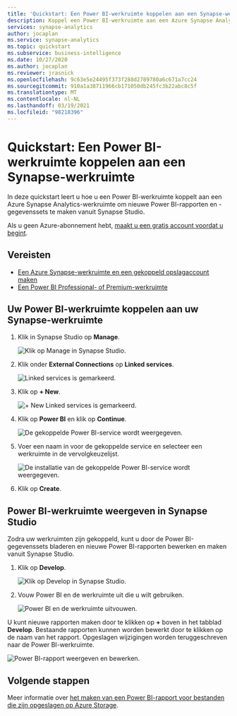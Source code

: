 ```yaml
---
title: 'Quickstart: Een Power BI-werkruimte koppelen aan een Synapse-werkruimte'
description: Koppel een Power BI-werkruimte aan een Azure Synapse Analytics-werkruimte door de stappen in deze handleiding uit te voeren.
services: synapse-analytics
author: jocaplan
ms.service: synapse-analytics
ms.topic: quickstart
ms.subservice: business-intelligence
ms.date: 10/27/2020
ms.author: jocaplan
ms.reviewer: jrasnick
ms.openlocfilehash: 9c63e5e24495f373f288d2789780a6c671a7cc24
ms.sourcegitcommit: 910a1a38711966cb171050db245fc3b22abc8c5f
ms.translationtype: MT
ms.contentlocale: nl-NL
ms.lasthandoff: 03/19/2021
ms.locfileid: "98218396"
---
```

# <a name="quickstart-linking-a-power-bi-workspace-to-a-synapse-workspace"></a>Quickstart: Een Power BI-werkruimte koppelen aan een Synapse-werkruimte

In deze quickstart leert u hoe u een Power BI-werkruimte koppelt aan een Azure Synapse Analytics-werkruimte om nieuwe Power BI-rapporten en -gegevenssets te maken vanuit Synapse Studio.

Als u geen Azure-abonnement hebt, [maakt u een gratis account voordat u begint](https://azure.microsoft.com/free/).

## <a name="prerequisites"></a>Vereisten

- [Een Azure Synapse-werkruimte en een gekoppeld opslagaccount maken](quickstart-create-workspace.md)
- [Een Power BI Professional- of Premium-werkruimte](/power-bi/service-create-the-new-workspaces)

## <a name="link-power-bi-workspace-to-your-synapse-workspace"></a>Uw Power BI-werkruimte koppelen aan uw Synapse-werkruimte

1. Klik in Synapse Studio op **Manage**.

    ![Klik op Manage in Synapse Studio.](media/quickstart-link-powerbi/synapse-studio-click-manage.png)

2. Klik onder **External Connections** op **Linked services**.

    ![Linked services is gemarkeerd.](media/quickstart-link-powerbi/manage-click-linked-services.png)

3. Klik op **+ New**.

    ![+ New Linked services is gemarkeerd.](media/quickstart-link-powerbi/new-highlighted.png)

4. Klik op **Power BI** en klik op **Continue**.

    ![De gekoppelde Power BI-service wordt weergegeven.](media/quickstart-link-powerbi/powerbi-linked-service.png)

5. Voer een naam in voor de gekoppelde service en selecteer een werkruimte in de vervolgkeuzelijst.

    ![De installatie van de gekoppelde Power BI-service wordt weergegeven.](media/quickstart-link-powerbi/workspace-link-dialog.png)

6. Klik op **Create**.

## <a name="view-power-bi-workspace-in-synapse-studio"></a>Power BI-werkruimte weergeven in Synapse Studio

Zodra uw werkruimten zijn gekoppeld, kunt u door de Power BI-gegevenssets bladeren en nieuwe Power BI-rapporten bewerken en maken vanuit Synapse Studio.

1. Klik op **Develop**.

    ![Klik op Develop in Synapse Studio.](media/quickstart-link-powerbi/synapse-studio-click-develop.png)

2. Vouw Power BI en de werkruimte uit die u wilt gebruiken.

    ![Power BI en de werkruimte uitvouwen.](media/quickstart-link-powerbi/develop-expand-powerbi.png)

U kunt nieuwe rapporten maken door te klikken op **+** boven in het tabblad **Develop**. Bestaande rapporten kunnen worden bewerkt door te klikken op de naam van het rapport. Opgeslagen wijzigingen worden teruggeschreven naar de Power BI-werkruimte.

![Power BI-rapport weergeven en bewerken.](media/quickstart-link-powerbi/powerbi-report.png)


## <a name="next-steps"></a>Volgende stappen

Meer informatie over [het maken van een Power BI-rapport voor bestanden die zijn opgeslagen op Azure Storage](sql/tutorial-connect-power-bi-desktop.md).